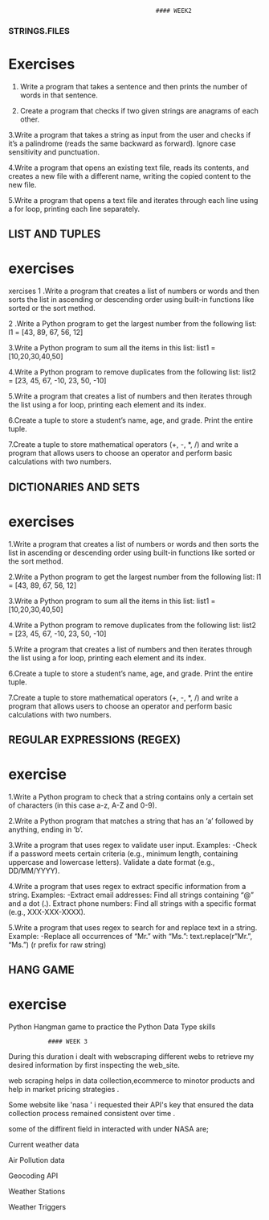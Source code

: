                                              #### WEEK2

###  STRINGS.FILES 
 # Exercises
1. Write a program that takes a sentence and then prints the number of words in that sentence.
 
2. Create a program that checks if two given strings are anagrams of each other.
 
 3.Write a program that takes a string as input from the user and checks if it’s a palindrome (reads the same backward as forward). Ignore case sensitivity and punctuation.
 
 4.Write a program that opens an existing text file, reads its contents, and creates a new file with a different name, writing the copied content to the new file.
 
 5.Write a program that opens a text file and iterates through each line using a for loop, printing each line separately.



   ## LIST AND TUPLES
   # exercises
   xercises
1 .Write a program that creates a list of numbers or words and then sorts the list in ascending or descending order using built-in functions like sorted or the sort method.

2 .Write a Python program to get the largest number from the following list: l1 = [43, 89, 67, 56, 12]

3.Write a Python program to sum all the items in this list: list1 = [10,20,30,40,50]

4.Write a Python program to remove duplicates from the following list: list2 = [23, 45, 67, -10, 23, 50, -10]

5.Write a program that creates a list of numbers and then iterates through the list using a for loop, printing each element and its index.

6.Create a tuple to store a student’s name, age, and grade. Print the entire tuple.

7.Create a tuple to store mathematical operators (+, -, *, /) and write a program that allows users to choose an operator and perform basic calculations with two numbers.


 ## DICTIONARIES AND SETS
 # exercises
 
1.Write a program that creates a list of numbers or words and then sorts the list in ascending or descending order using built-in functions like sorted or the sort method.

2.Write a Python program to get the largest number from the following list: l1 = [43, 89, 67, 56, 12]

3.Write a Python program to sum all the items in this list: list1 = [10,20,30,40,50]

4.Write a Python program to remove duplicates from the following list: list2 = [23, 45, 67, -10, 23, 50, -10]

5.Write a program that creates a list of numbers and then iterates through the list using a for loop, printing each element and its index.

6.Create a tuple to store a student’s name, age, and grade. Print the entire tuple.

7.Create a tuple to store mathematical operators (+, -, *, /) and write a program that allows users to choose an operator and perform basic calculations with two numbers.


## REGULAR EXPRESSIONS (REGEX)
# exercise

1.Write a Python program to check that a string contains only a certain set of characters (in this case a-z, A-Z and 0-9).

2.Write a Python program that matches a string that has an ‘a’ followed by anything, ending in ‘b’.

3.Write a program that uses regex to validate user input. Examples:
  -Check if a password meets certain criteria (e.g., minimum length, containing uppercase and lowercase letters).
   Validate a date format (e.g., DD/MM/YYYY).
   
4.Write a program that uses regex to extract specific information from a string. Examples:
  -Extract email addresses: Find all strings containing “@” and a dot (.).
   Extract phone numbers: Find all strings with a specific format (e.g., XXX-XXX-XXXX).
   
5.Write a program that uses regex to search for and replace text in a string. Example:
 -Replace all occurrences of “Mr.” with “Ms.”: text.replace(r”Mr.”, “Ms.”) (r prefix for raw string)


## HANG GAME
# exercise
 Python Hangman game to practice the Python Data Type skills






               #### WEEK 3
During this duration i dealt with webscraping different webs to retrieve my desired information by first inspecting the web_site.

web scraping helps in data collection,ecommerce to minotor products and help in market pricing  strategies .

Some website like 'nasa ' i requested their API's key  that  ensured the data collection process remained  consistent over time .

some of the diffirent field in interacted with under NASA are;

Current weather data

Air Pollution data

Geocoding API

Weather Stations

Weather Triggers
 
 








 
